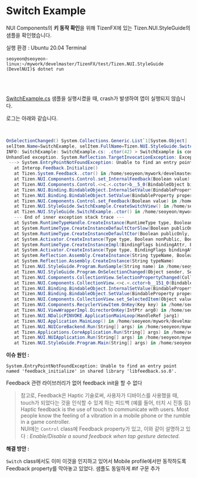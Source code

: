 # Switch Example

NUI Components의 **키 동작 확인**을 위해 TizenFX에 있는 Tizen.NUI.StyleGuide의 샘플을 확인했습니다.

실행 환경 : Ubuntu 20.04 Terminal

```
seoyeon@seoyeon-linux:~/mywork/develmaster/TizenFX/test/Tizen.NUI.StyleGuide (DevelNUI)$ dotnet run
```

<br>
<br>

[SwitchExample.cs](https://github.com/Samsung/TizenFX/blob/master/test/Tizen.NUI.StyleGuide/Examples/SwitchExample.cs) 샘플을 실행시켰을 때, crash가 발생하여 앱이 실행되지 않습니다.

로그는 아래와 같습니다.

<br>

```C#
OnSelectionChanged() System.Collections.Generic.List`1[System.Object]
selItem.Name=SwitchExample, selItem.FullName=Tizen.NUI.StyleGuide.SwitchExample
INFO: SwitchExample: SwitchExample.cs: .ctor(42) > SwitchExample is contructed
Unhandled exception. System.Reflection.TargetInvocationException: Exception has been thrown by the target of an invocation.
 ---> System.EntryPointNotFoundException: Unable to find an entry point named 'feedback_initialize' in shared library 'libfeedback.so.0'.
   at Interop.Feedback.Initialize()
   at Tizen.System.Feedback..ctor() in /home/seoyeon/mywork/develmaster/TizenFX/src/Tizen.System.Feedback/Feedback/Feedback.cs:line 143
   at Tizen.NUI.Components.Control.set_InternalFeedback(Boolean value) in /home/seoyeon/mywork/develmaster/TizenFX/src/Tizen.NUI.Components/Controls/Control.cs:line 143
   at Tizen.NUI.Components.Control.<>c.<.cctor>b__5_0(BindableObject bindable, Object oldValue, Object newValue) in /home/seoyeon/mywork/develmaster/TizenFX/src/Tizen.NUI.Components/Controls/Control.cs:line 44
   at Tizen.NUI.Binding.BindableObject.InternalSetValue(BindableProperty property, Object value) in /home/seoyeon/mywork/develmaster/TizenFX/src/Tizen.NUI/src/public/XamlBinding/BindableObject.cs:line 303
   at Tizen.NUI.Binding.BindableObject.SetValue(BindableProperty property, Object value) in /home/seoyeon/mywork/develmaster/TizenFX/src/Tizen.NUI/src/public/XamlBinding/BindableObject.cs:line 271
   at Tizen.NUI.Components.Control.set_Feedback(Boolean value) in /home/seoyeon/mywork/develmaster/TizenFX/src/Tizen.NUI.Components/Controls/Control.cs:line 127
   at Tizen.NUI.StyleGuide.SwitchExample.CreateSwitchView() in /home/seoyeon/mywork/develmaster/TizenFX/test/Tizen.NUI.StyleGuide/Examples/SwitchExample.cs:line 114
   at Tizen.NUI.StyleGuide.SwitchExample..ctor() in /home/seoyeon/mywork/develmaster/TizenFX/test/Tizen.NUI.StyleGuide/Examples/SwitchExample.cs:line 70
   --- End of inner exception stack trace ---
   at System.RuntimeTypeHandle.CreateInstance(RuntimeType type, Boolean publicOnly, Boolean wrapExceptions, Boolean& canBeCached, RuntimeMethodHandleInternal& ctor, Boolean& hasNoDefaultCtor)
   at System.RuntimeType.CreateInstanceDefaultCtorSlow(Boolean publicOnly, Boolean wrapExceptions, Boolean fillCache)
   at System.RuntimeType.CreateInstanceDefaultCtor(Boolean publicOnly, Boolean skipCheckThis, Boolean fillCache, Boolean wrapExceptions)
   at System.Activator.CreateInstance(Type type, Boolean nonPublic, Boolean wrapExceptions)
   at System.RuntimeType.CreateInstanceImpl(BindingFlags bindingAttr, Binder binder, Object[] args, CultureInfo culture)
   at System.Activator.CreateInstance(Type type, BindingFlags bindingAttr, Binder binder, Object[] args, CultureInfo culture, Object[] activationAttributes)
   at System.Reflection.Assembly.CreateInstance(String typeName, Boolean ignoreCase, BindingFlags bindingAttr, Binder binder, Object[] args, CultureInfo culture, Object[] activationAttributes)
   at System.Reflection.Assembly.CreateInstance(String typeName)
   at Tizen.NUI.StyleGuide.Program.RunSample(String name) in /home/seoyeon/mywork/develmaster/TizenFX/test/Tizen.NUI.StyleGuide/Tizen.NUI.StyleGuide.cs:line 342
   at Tizen.NUI.StyleGuide.Program.OnSelectionChanged(Object sender, SelectionChangedEventArgs ev) in /home/seoyeon/mywork/develmaster/TizenFX/test/Tizen.NUI.StyleGuide/Tizen.NUI.StyleGuide.cs:line 208
   at Tizen.NUI.Components.CollectionView.SelectionPropertyChanged(CollectionView colView, SelectionChangedEventArgs args) in /home/seoyeon/mywork/develmaster/TizenFX/src/Tizen.NUI.Components/Controls/RecyclerView/CollectionView.cs:line 1178
   at Tizen.NUI.Components.CollectionView.<>c.<.cctor>b__151_0(BindableObject bindable, Object oldValue, Object newValue) in /home/seoyeon/mywork/develmaster/TizenFX/src/Tizen.NUI.Components/Controls/RecyclerView/CollectionView.cs:line 54
   at Tizen.NUI.Binding.BindableObject.InternalSetValue(BindableProperty property, Object value) in /home/seoyeon/mywork/develmaster/TizenFX/src/Tizen.NUI/src/public/XamlBinding/BindableObject.cs:line 303
   at Tizen.NUI.Binding.BindableObject.SetValue(BindableProperty property, Object value) in /home/seoyeon/mywork/develmaster/TizenFX/src/Tizen.NUI/src/public/XamlBinding/BindableObject.cs:line 271
   at Tizen.NUI.Components.CollectionView.set_SelectedItem(Object value) in /home/seoyeon/mywork/develmaster/TizenFX/src/Tizen.NUI.Components/Controls/RecyclerView/CollectionView.cs:line 387
   at Tizen.NUI.Components.RecyclerViewItem.OnKey(Key key) in /home/seoyeon/mywork/develmaster/TizenFX/src/Tizen.NUI.Components/Controls/RecyclerView/Item/RecyclerViewItem.cs:line 218
   at Tizen.NUI.ViewWrapperImpl.DirectorOnKey(IntPtr arg0) in /home/seoyeon/mywork/develmaster/TizenFX/src/Tizen.NUI/src/internal/Common/ViewWrapperImpl.cs:line 402
   at Tizen.NUI.NDalicPINVOKE.ApplicationMainLoop(HandleRef jarg1)
   at Tizen.NUI.Application.MainLoop() in /home/seoyeon/mywork/develmaster/TizenFX/src/Tizen.NUI/src/internal/Application/Application.cs:line 1239
   at Tizen.NUI.NUICoreBackend.Run(String[] args) in /home/seoyeon/mywork/develmaster/TizenFX/src/Tizen.NUI/src/internal/Application/NUICoreBackend.cs:line 193
   at Tizen.Applications.CoreApplication.Run(String[] args) in /home/seoyeon/mywork/develmaster/TizenFX/src/Tizen.Applications.Common/Tizen.Applications/CoreApplication.cs:line 126
   at Tizen.NUI.NUIApplication.Run(String[] args) in /home/seoyeon/mywork/develmaster/TizenFX/src/Tizen.NUI/src/public/Application/NUIApplication.cs:line 368
   at Tizen.NUI.StyleGuide.Program.Main(String[] args) in /home/seoyeon/mywork/develmaster/TizenFX/test/Tizen.NUI.StyleGuide/Tizen.NUI.StyleGuide.cs:line 382

```

**이슈 원인 :**

 `System.EntryPointNotFoundException: Unable to find an entry point named 'feedback_initialize' in shared library 'libfeedback.so.0'.`

 Feedback 관련 라이브러리가 없어 feedback init을 할 수 없다
 > 참고로, Feedback은 Haptic 기술로써, 사용자가 디바이스를 사용했을 때, touch가 되었다는 것을 인식할 수 있게 하는 피드백 (예를 들어, 터치 시 진동 등)<br>
    Haptic feedback is the use of touch to communicate with users. Most people know the feeling of a vibration in a mobile phone or the rumble in a game controller. <br>
    NUI에는 `Control` class에 Feedback property가 있고, 이와 같이 설명하고 있다 : _Enable/Disable a sound feedback when tap gesture detected._

**해결 방안 :**

 `Switch` class에서도 이미 이것을 인지하고 있어서 Mobile profile에서만 동작하도록 Feedback property를 막아놓고 있었다.
  샘플도 동일하게 #if 구문 추가


